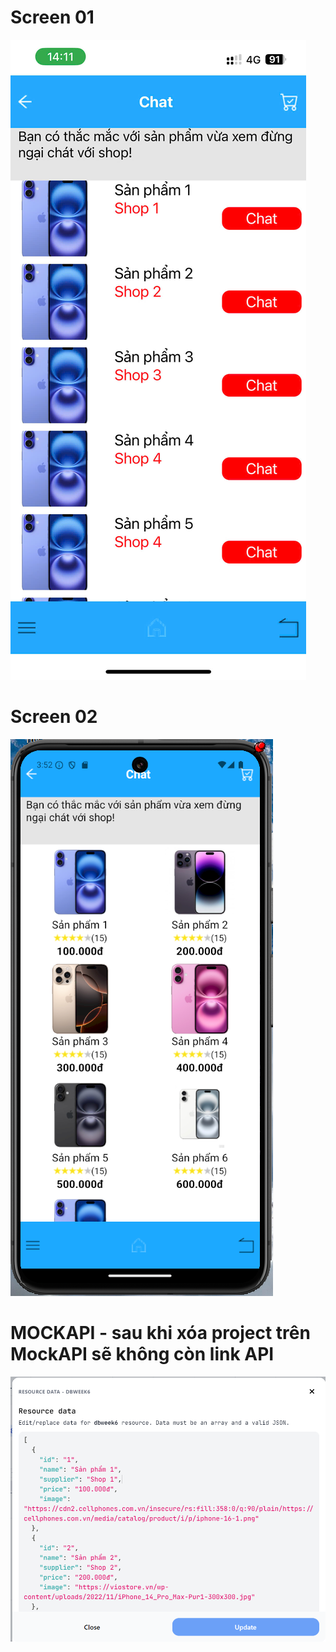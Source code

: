 # Screen 01 
![alt text](assets/minhChung/Screen01.jpg)

# Screen 02
![alt text](assets/minhChung/Screen02.png)

# MOCKAPI - sau khi xóa project trên MockAPI sẽ không còn link API
![alt text](assets/minhChung/mockAPI.png)
